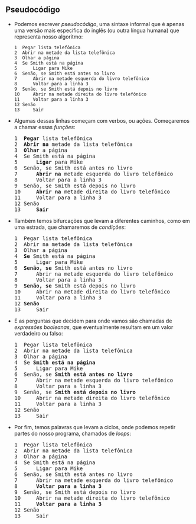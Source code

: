 Pseudocódigo
----------

*   Podemos escrever _pseudocódigo_, uma sintaxe informal que é apenas uma versão mais específica do inglês (ou outra língua humana) que representa nosso algoritmo:
    ```
    1  Pegar lista telefônica
    2  Abrir na metade da lista telefônica
    3  Olhar a página
    4  Se Smith está na página
    5      Ligar para Mike
    6  Senão, se Smith está antes no livro
    7      Abrir na metade esquerda do livro telefônico
    8      Voltar para a linha 3
    9  Senão, se Smith está depois no livro
    10     Abrir na metade direita do livro telefônico
    11     Voltar para a linha 3
    12 Senão
    13     Sair
    ```

*   Algumas dessas linhas começam com verbos, ou ações. Começaremos a chamar essas _funções_:
    <pre>
    1  <b>Pegar</b> lista telefônica
    2  <b>Abrir na</b> metade da lista telefônica
    3  <b>Olhar</b> a página
    4  Se Smith está na página  
    5      <b>Ligar</b> para Mike
    6  Senão, se Smith está antes no livro
    7      <b>Abrir na</b> metade esquerda do livro telefônico
    8      Voltar para a linha 3
    9  Senão, se Smith está depois no livro
    10     <b>Abrir na</b> metade direita do livro telefônico
    11     Voltar para a linha 3
    12 Senão
    13     <b>Sair</b>
    </pre>
  
*   Também temos bifurcações que levam a diferentes caminhos, como em uma estrada, que chamaremos de _condições_:
    <pre>
    1  Pegar lista telefônica
    2  Abrir na metade da lista telefônica
    3  Olhar a página
    4  <b>Se</b> Smith está na página
    5      Ligar para Mike
    6  <b>Senão, se</b> Smith está antes no livro
    7      Abrir na metade esquerda do livro telefônico
    8      Voltar para a linha 3
    9  <b>Senão, se</b> Smith está depois no livro
    10     Abrir na metade direita do livro telefônico
    11     Voltar para a linha 3
    12 <b>Senão</b>
    13     Sair
    </pre>

*   E as perguntas que decidem para onde vamos são chamadas de _expressões booleanas_, que eventualmente resultam em um valor verdadeiro ou falso:
    <pre>
    1  Pegar lista telefônica
    2  Abrir na metade da lista telefônica
    3  Olhar a página
    4  Se <b>Smith está na página</b>
    5      Ligar para Mike
    6  Senão, se <b>Smith está antes no livro</b>
    7      Abrir na metade esquerda do livro telefônico
    8      Voltar para a linha 3
    9  Senão, se <b>Smith está depois no livro</b>
    10     Abrir na metade direita do livro telefônico
    11     Voltar para a linha 3
    12 Senão
    13     Sair
    </pre>

*   Por fim, temos palavras que levam a ciclos, onde podemos repetir partes do nosso programa, chamados de _loops_:
    <pre>
    1  Pegar lista telefônica
    2  Abrir na metade da lista telefônica
    3  Olhar a página
    4  Se Smith está na página
    5      Ligar para Mike
    6  Senão, se Smith está antes no livro
    7      Abrir na metade esquerda do livro telefônico
    8      <b>Voltar para a linha 3</b>
    9  Senão, se Smith está depois no livro
    10     Abrir na metade direita do livro telefônico
    11     <b>Voltar para a linha 3</b>
    12 Senão
    13     Sair
    </pre>